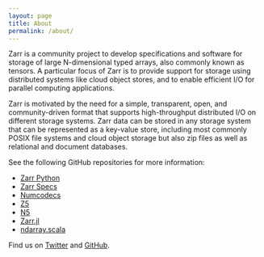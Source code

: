 ```yaml
---
layout: page
title: About
permalink: /about/
---
```


Zarr is a community project to develop specifications and software for storage of large N-dimensional typed arrays, also commonly known as
tensors. A particular focus of Zarr is to provide support for storage using distributed systems like cloud object stores, and to enable efficient I/O for parallel computing applications.

Zarr is motivated by the need for a simple, transparent, open, and community-driven format that supports high-throughput distributed I/O on different storage systems. Zarr data can be stored in any storage system that can be represented as a key-value store, including most commonly POSIX file systems and cloud object storage but also zip files as well as relational and document databases.

See the following GitHub repositories for more information:

- [Zarr Python](https://github.com/zarr-developers/zarr)
- [Zarr Specs](https://github.com/zarr-developers/zarr-specs)
- [Numcodecs](https://github.com/zarr-developers/numcodecs)
- [Z5](https://github.com/constantinpape/z5)
- [N5](https://github.com/zarr-developers/numcodecs)
- [Zarr.jl](https://github.com/meggart/Zarr.jl)
- [ndarray.scala](https://github.com/lasersonlab/ndarray.scala)

Find us on [Twitter](https://twitter.com/zarr_dev) and [GitHub](https://github.com/zarr-developers).
